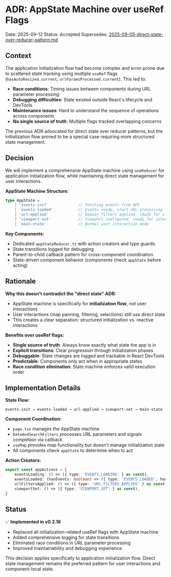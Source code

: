 # ADR: AppState Machine over useRef Flags

Date: 2025-09-12
Status: Accepted
Supersedes: [2025-09-05-direct-state-over-reducer-pattern.md](2025-09-05-direct-state-over-reducer-pattern.md)

## Context

The application initialization flow had become complex and error-prone due to scattered state tracking using multiple `useRef` flags (`hasAutoResized.current`, `urlParamsProcessed.current`). This led to:

- **Race conditions**: Timing issues between components during URL parameter processing
- **Debugging difficulties**: State existed outside React's lifecycle and DevTools
- **Maintenance issues**: Hard to understand the sequence of operations across components
- **No single source of truth**: Multiple flags tracked overlapping concerns

The previous ADR advocated for direct state over reducer patterns, but the initialization flow proved to be a special case requiring more structured state management.

## Decision

We will implement a comprehensive AppState machine using `useReducer` for application initialization flow, while maintaining direct state management for user interactions.

**AppState Machine Structure:**
```typescript
type AppState = 
    | 'events-init'             // Fetching events from API
    | 'events-loaded'           // Events ready, start URL processing  
    | 'url-applied'             // Domain filters applied, ready for viewport
    | 'viewport-set'            // Viewport configured, ready for interaction
    | 'main-state'              // Normal user interaction mode
```

**Key Components:**
- Dedicated `appStateReducer.ts` with action creators and type guards
- State transitions logged for debugging
- Parent-to-child callback pattern for cross-component coordination
- State-driven component behavior (components check `appState` before acting)

## Rationale

**Why this doesn't contradict the "direct state" ADR:**
- AppState machine is specifically for **initialization flow**, not user interactions
- User interactions (map panning, filtering, selections) still use direct state
- This creates a clear separation: structured initialization vs. reactive interactions

**Benefits over useRef flags:**
- **Single source of truth**: Always know exactly what state the app is in
- **Explicit transitions**: Clear progression through initialization phases  
- **Debuggable**: State changes are logged and trackable in React DevTools
- **Predictable**: Components only act when in appropriate states
- **Race condition elimination**: State machine enforces valid execution order

## Implementation Details

**State Flow:**
```
events-init → events-loaded → url-applied → viewport-set → main-state
```

**Component Coordination:**
- `page.tsx` manages the AppState machine
- `DateAndSearchFilters` processes URL parameters and signals completion via callback
- `useMap` provides map functionality but doesn't manage initialization state
- All components check `appState` to determine when to act

**Action Creators:**
```typescript
export const appActions = {
    eventsLoading: () => ({ type: 'EVENTS_LOADING' } as const),
    eventsLoaded: (hasEvents: boolean) => ({ type: 'EVENTS_LOADED', hasEvents } as const),
    urlFiltersApplied: () => ({ type: 'URL_FILTERS_APPLIED' } as const),
    viewportSet: () => ({ type: 'VIEWPORT_SET' } as const),
}
```

## Status

✅ **Implemented in v0.2.16**

- Replaced all initialization-related useRef flags with AppState machine
- Added comprehensive logging for state transitions
- Eliminated race conditions in URL parameter processing
- Improved maintainability and debugging experience

This decision applies specifically to application initialization flow. Direct state management remains the preferred pattern for user interactions and component-local state.